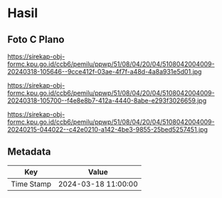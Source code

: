 # Hasil

## Foto C Plano

https://sirekap-obj-formc.kpu.go.id/ccb6/pemilu/ppwp/51/08/04/20/04/5108042004009-20240318-105646--9cce412f-03ae-4f7f-a48d-4a8a931e5d01.jpg

https://sirekap-obj-formc.kpu.go.id/ccb6/pemilu/ppwp/51/08/04/20/04/5108042004009-20240318-105700--f4e8e8b7-412a-4440-8abe-e293f3026659.jpg

https://sirekap-obj-formc.kpu.go.id/ccb6/pemilu/ppwp/51/08/04/20/04/5108042004009-20240215-044022--c42e0210-a142-4be3-9855-25bed5257451.jpg


## Metadata

| Key        | Value               |
| ---------- | ------------------- |
| Time Stamp | 2024-03-18 11:00:00 |



